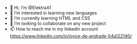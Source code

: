 - 👋 Hi, I’m @ElektraA1
- 👀 I’m interested in learning new languages
- 🌱 I’m currently learning HTML and CSS
- 💞️ I’m looking to collaborate on any new project 
- 📫 How to reach me in my linkedln account https://www.linkedin.com/in/joyce-de-andrade-54a122140/

<!---
ElektraA1/ElektraA1 is a ✨ special ✨ repository because its `README.md` (this file) appears on your GitHub profile.
You can click the Preview link to take a look at your changes.
--->
